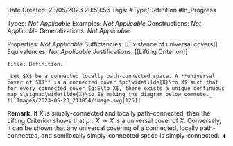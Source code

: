 <div class="topSpace"></div>

Date Created: 23/05/2023 20:59:56
Tags: #Type/Definition #In_Progress

Types: _Not Applicable_
Examples: _Not Applicable_
Constructions: _Not Applicable_
Generalizations: _Not Applicable_

Properties: _Not Applicable_
Sufficiencies: [[Existence of universal covers]]
Equivalences: _Not Applicable_
Justifications: [[Lifting Criterion]]

``` ad-Definition
title: Definition.

_Let $X$ be a connected locally path-connected space. A **universal cover of $X$** is a connected cover $p:\widetilde{X}\to X$ such that for every connected cover $q:E\to X$, there exists a unique continuous map $\sigma:\widetilde{X}\to E$ making the diagram below commute._
![[Images/2023-05-23_213854/image.svg|125]]

```

**Remark.** If $\widetilde{X}$ is simply-connected and locally path-connected, then the Lifting Criterion shows that $p:\widetilde{X}\to X$ is a universal cover of $X$. Conversely, it can be shown that any universal covering of a connected, locally path-connected, and semilocally simply-connected space is simply-connected.<span style="float:right;">$\blacklozenge$</span>
